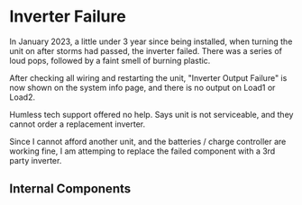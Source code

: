 # Inverter Failure

In January 2023, a little under 3 year since being installed, when turning the unit on after storms had passed, the inverter failed. There was a series of loud pops, followed by a faint smell of burning plastic. 

After checking all wiring and restarting the unit, "Inverter Output Failure" is now shown on the system info page, and there is no output on Load1 or Load2.

Humless tech support offered no help. Says unit is not serviceable, and they cannot order a replacement inverter. 

Since I cannot afford another unit, and the batteries / charge controller are working fine, I am attemping to replace the failed component with a 3rd party inverter. 

## Internal Components

